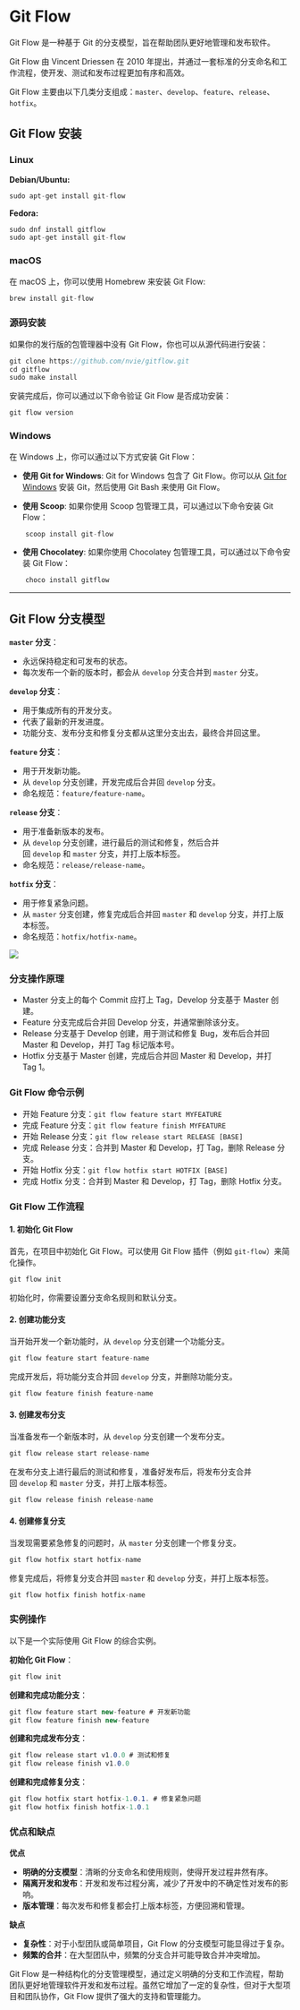 # Git Flow
Git Flow 是一种基于 Git 的分支模型，旨在帮助团队更好地管理和发布软件。

Git Flow 由 Vincent Driessen 在 2010 年提出，并通过一套标准的分支命名和工作流程，使开发、测试和发布过程更加有序和高效。

Git Flow 主要由以下几类分支组成：`master`、`develop`、`feature`、`release`、`hotfix`。

## Git Flow 安装
### Linux
**Debian/Ubuntu:**
```cs
sudo apt-get install git-flow
```

**Fedora:**
```cs
sudo dnf install gitflow
sudo apt-get install git-flow
```

### macOS
在 macOS 上，你可以使用 Homebrew 来安装 Git Flow:
```cs
brew install git-flow
```

### 源码安装
如果你的发行版的包管理器中没有 Git Flow，你也可以从源代码进行安装：
```cs
git clone https://github.com/nvie/gitflow.git
cd gitflow
sudo make install
```

安装完成后，你可以通过以下命令验证 Git Flow 是否成功安装：
```cs
git flow version
```

### Windows
在 Windows 上，你可以通过以下方式安装 Git Flow：
- **使用 Git for Windows**: Git for Windows 包含了 Git Flow。你可以从 [Git for Windows](https://gitforwindows.org/) 安装 Git，然后使用 Git Bash 来使用 Git Flow。

- **使用 Scoop**: 如果你使用 Scoop 包管理工具，可以通过以下命令安装 Git Flow：
```cs
    scoop install git-flow
```

- **使用 Chocolatey**: 如果你使用 Chocolatey 包管理工具，可以通过以下命令安装 Git Flow：
```cs
    choco install gitflow
```

---

## Git Flow 分支模型
**`master` 分支**：
- 永远保持稳定和可发布的状态。
- 每次发布一个新的版本时，都会从 `develop` 分支合并到 `master` 分支。

**`develop` 分支**：
- 用于集成所有的开发分支。
- 代表了最新的开发进度。
- 功能分支、发布分支和修复分支都从这里分支出去，最终合并回这里。

**`feature` 分支**：
- 用于开发新功能。
- 从 `develop` 分支创建，开发完成后合并回 `develop` 分支。
- 命名规范：`feature/feature-name`。

**`release` 分支**：
- 用于准备新版本的发布。
- 从 `develop` 分支创建，进行最后的测试和修复，然后合并回 `develop` 和 `master` 分支，并打上版本标签。
- 命名规范：`release/release-name`。

**`hotfix` 分支**：
- 用于修复紧急问题。
- 从 `master` 分支创建，修复完成后合并回 `master` 和 `develop` 分支，并打上版本标签。
- 命名规范：`hotfix/hotfix-name`。

![](https://www.runoob.com/wp-content/uploads/2024/07/git-flow.png)

### 分支操作原理
- Master 分支上的每个 Commit 应打上 Tag，Develop 分支基于 Master 创建。
- Feature 分支完成后合并回 Develop 分支，并通常删除该分支。
- Release 分支基于 Develop 创建，用于测试和修复 Bug，发布后合并回 Master 和 Develop，并打 Tag 标记版本号。
- Hotfix 分支基于 Master 创建，完成后合并回 Master 和 Develop，并打 Tag 1。

### Git Flow 命令示例
- 开始 Feature 分支：`git flow feature start MYFEATURE`
- 完成 Feature 分支：`git flow feature finish MYFEATURE`
- 开始 Release 分支：`git flow release start RELEASE [BASE]`
- 完成 Release 分支：合并到 Master 和 Develop，打 Tag，删除 Release 分支。
- 开始 Hotfix 分支：`git flow hotfix start HOTFIX [BASE]`
- 完成 Hotfix 分支：合并到 Master 和 Develop，打 Tag，删除 Hotfix 分支。

### Git Flow 工作流程
#### 1. 初始化 Git Flow
首先，在项目中初始化 Git Flow。可以使用 Git Flow 插件（例如 `git-flow`）来简化操作。
```cs
git flow init
```

初始化时，你需要设置分支命名规则和默认分支。

#### 2. 创建功能分支
当开始开发一个新功能时，从 `develop` 分支创建一个功能分支。
```cs
git flow feature start feature-name
```

完成开发后，将功能分支合并回 `develop` 分支，并删除功能分支。
```cs
git flow feature finish feature-name
```

#### 3. 创建发布分支

当准备发布一个新版本时，从 `develop` 分支创建一个发布分支。
```cs
git flow release start release-name
```

在发布分支上进行最后的测试和修复，准备好发布后，将发布分支合并回 `develop` 和 `master` 分支，并打上版本标签。
```cs
git flow release finish release-name
```

#### 4. 创建修复分支
当发现需要紧急修复的问题时，从 `master` 分支创建一个修复分支。
```cs
git flow hotfix start hotfix-name
```

修复完成后，将修复分支合并回 `master` 和 `develop` 分支，并打上版本标签。
```cs
git flow hotfix finish hotfix-name
```

### 实例操作
以下是一个实际使用 Git Flow 的综合实例。

**初始化 Git Flow**：
```cs
git flow init
```

**创建和完成功能分支**：
```cs
git flow feature start new-feature # 开发新功能
git flow feature finish new-feature
```

**创建和完成发布分支**：
```cs
git flow release start v1.0.0 # 测试和修复
git flow release finish v1.0.0
```

**创建和完成修复分支**：
```cs
git flow hotfix start hotfix-1.0.1. # 修复紧急问题
git flow hotfix finish hotfix-1.0.1
```

### 优点和缺点
**优点**
- **明确的分支模型**：清晰的分支命名和使用规则，使得开发过程井然有序。
- **隔离开发和发布**：开发和发布过程分离，减少了开发中的不确定性对发布的影响。
- **版本管理**：每次发布和修复都会打上版本标签，方便回溯和管理。

**缺点**
- **复杂性**：对于小型团队或简单项目，Git Flow 的分支模型可能显得过于复杂。
- **频繁的合并**：在大型团队中，频繁的分支合并可能导致合并冲突增加。

Git Flow 是一种结构化的分支管理模型，通过定义明确的分支和工作流程，帮助团队更好地管理软件开发和发布过程。虽然它增加了一定的复杂性，但对于大型项目和团队协作，Git Flow 提供了强大的支持和管理能力。